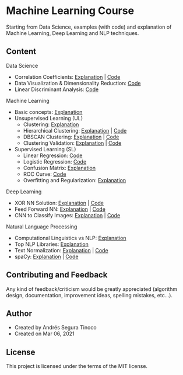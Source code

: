 # Machine Learning Course
Starting from Data Science, examples (with code) and explanation of Machine Learning, Deep Learning and NLP techniques.

## Content
Data Science
- Correlation Coefficients: <a href="https://twitter.com/SeguraAndres7/status/1392925454072524803?s=20" target="_blank">Explanation</a> | <a href="https://colab.research.google.com/drive/1OdjOUc1NNonBfia9Qx4tsfm4-oSYoRMU?usp=sharing" target="_blank">Code</a>
- Data Visualization & Dimensionality Reduction: <a href="https://colab.research.google.com/drive/17ZBnZKvn-ujWNmNn-4rdI2BU9lsL4Pg3?usp=sharing" target="_blank">Code</a>
- Linear Discriminant Analysis: <a href="https://colab.research.google.com/drive/14oqbmxYlYzgSw4MJzp7YrXBXGQ-N2y19?usp=sharing" target="_blank">Code</a>

Machine Learning
- Basic concepts: <a href="https://twitter.com/SeguraAndres7/status/1374683470342066177?s=20" target="_blank">Explanation</a>
- Unsupervised Learning (UL)
  - Clustering: <a href="https://twitter.com/SeguraAndres7/status/1382053877101555716?s=20" target="_blank">Explanation</a>
  - Hierarchical Clustering: <a href="https://twitter.com/SeguraAndres7/status/1384580865313869826?s=20" target="_blank">Explanation</a> | <a href="https://colab.research.google.com/drive/1yl3_15R-R6Avbkh8jcFSJMsnHyZmjNBm?usp=sharing" target="_blank">Code</a>
  - DBSCAN Clustering: <a href="https://twitter.com/SeguraAndres7/status/1382808231270101001?s=20" target="_blank">Explanation</a> | <a href="https://colab.research.google.com/drive/1zeri7dJ3FvrQitsvwQqFZZd0Fjsmvrmb?usp=sharing" target="_blank">Code</a>
  - Clustering Validation: <a href="https://twitter.com/SeguraAndres7/status/1383452802848985090?s=20" target="_blank">Explanation</a> | <a href="https://colab.research.google.com/drive/178RYXMXuj61allc6TU29k93FR43QiHtH?usp=sharing" target="_blank">Code</a>
- Supervised Learning (SL)
  - Linear Regression: <a href="https://colab.research.google.com/drive/1hVFERSiiQXYZCxLNSBrkDL-3nIw73mwL?usp=sharing" target="_blank">Code</a>
  - Logistic Regression: <a href="https://colab.research.google.com/drive/1NR8ZftXvkKU-KJuQUfTc4AAsBzFSTvjQ?usp=sharing" target="_blank">Code</a>
  - Confusion Matrix: <a href="https://twitter.com/SeguraAndres7/status/1379823388949090312?s=20" target="_blank">Explanation</a>
  - ROC Curve: <a href="https://colab.research.google.com/drive/1dJJA5w4EgwssogEwJoKqb5ocYX1CKmWv?usp=sharing" target="_blank">Code</a>
  - Overfitting and Regularization: <a href="https://twitter.com/SeguraAndres7/status/1359893579737550857?s=20" target="_blank">Explanation</a>

Deep Learning
- XOR NN Solution: <a href="https://twitter.com/SeguraAndres7/status/1376252172892049414?s=20" target="_blank">Explanation</a> | <a href="https://colab.research.google.com/drive/1p8LfavHB1-VAmDPbjaHi9o5b1B5AYLwf?usp=sharing" target="_blank">Code</a>
- Feed Forward NN: <a href="https://twitter.com/SeguraAndres7/status/1374419061656883204?s=20" target="_blank">Explanation</a> | <a href="https://colab.research.google.com/drive/1uv_0qeH4UnINP-g-GCb93-6xDNfvHx00?usp=sharing" target="_blank">Code</a>
- CNN to Classify Images: <a href="https://twitter.com/SeguraAndres7/status/1350184192781541376?s=20" target="_blank">Explanation</a> | <a href="https://colab.research.google.com/drive/1SWeCHHwVAViYRFpdg5JyJ-geEpbbJf6G?usp=sharing" target="_blank">Code</a>

Natural Language Processing
- Computational Linguistics vs NLP: <a href="https://twitter.com/SeguraAndres7/status/1385962128473997314?s=20" target="_blank">Explanation</a>
- Top NLP Libraries: <a href="https://twitter.com/SeguraAndres7/status/1391587231505260544?s=20" target="_blank">Explanation</a>
- Text Normalization: <a href="https://twitter.com/SeguraAndres7/status/1393661103670972416?s=20" target="_blank">Explanation</a> | <a href="https://colab.research.google.com/drive/1tTWlUUj_sWy0cKAX04MZG-dku3yYSKZJ?usp=sharing" target="_blank">Code</a>
- spaCy: <a href="https://twitter.com/SeguraAndres7/status/1379518067277987843?s=20" target="_blank">Explanation</a> | <a href="" target="_blank">Code</a>

## Contributing and Feedback
Any kind of feedback/criticism would be greatly appreciated (algorithm design, documentation, improvement ideas, spelling mistakes, etc...).

## Author
- Created by Andrés Segura Tinoco
- Created on Mar 06, 2021

## License
This project is licensed under the terms of the MIT license.
